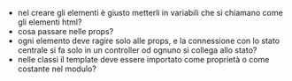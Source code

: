 - nel creare gli elementi è giusto metterli in variabili che si chiamano come gli elementi html?
- cosa passare nelle props?
- ogni elemento deve ragire solo alle props, e la connessione con lo stato centrale si fa solo in un controller od ognuno si collega allo stato?
- nelle classi il template deve essere importato come proprietà o come costante nel modulo?